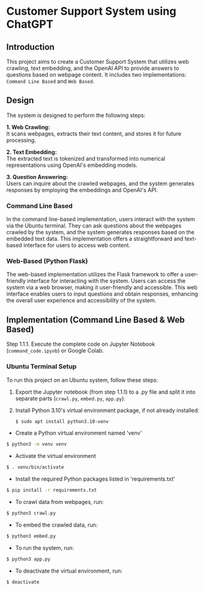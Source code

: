# Customer Support System using ChatGPT

## Introduction
This project aims to create a Customer Support System that utilizes web crawling, text embedding, and the OpenAI API to provide answers to questions based on webpage content. It includes two implementations: `Command Line Based` and `Web Based`.

## Design
The system is designed to perform the following steps:

**1. Web Crawling:**  
   It scans webpages, extracts their text content, and stores it for future processing.

**2. Text Embedding:**  
   The extracted text is tokenized and transformed into numerical representations using OpenAI's embedding models.

**3. Question Answering:**  
   Users can inquire about the crawled webpages, and the system generates responses by employing the embeddings and OpenAI's API.

### Command Line Based
In the command line-based implementation, users interact with the system via the Ubuntu terminal. They can ask questions about the webpages crawled by the system, and the system generates responses based on the embedded text data. This implementation offers a straightforward and text-based interface for users to access web content.

### Web-Based (Python Flask)
The web-based implementation utilizes the Flask framework to offer a user-friendly interface for interacting with the system. Users can access the system via a web browser, making it user-friendly and accessible. This web interface enables users to input questions and obtain responses, enhancing the overall user experience and accessibility of the system.

## Implementation (Command Line Based & Web Based)

Step 1.1.1. Execute the complete code on Jupyter Notebook (`command_code.ipynb`) or Google Colab.

### Ubuntu Terminal Setup
To run this project on an Ubuntu system, follow these steps:


1. Export the Jupyter notebook (from step 1.1.1) to a .py file and split it into separate parts (`crawl.py`, `embed.py`, `app.py`).

2. Install Python 3.10's virtual environment package, if not already installed:

   ```bash
   $ sudo apt install python3.10-venv
   ```
* Create a Python virtual environment named 'venv'
```bash
$ python3 -m venv venv
```
* Activate the virtual environment
```bash
$ . venv/bin/activate
```
* Install the required Python packages listed in 'requirements.txt'
```bash
$ pip install -r requirements.txt
```
* To crawl data from webpages, run:
```bash
$ python3 crawl.py
```
* To embed the crawled data, run:
```bash
$ python3 embed.py
```
* To run the system, run:
```bash
$ python3 app.py
```
* To deactivate the virtual environment, run:
```bash
$ deactivate
```
   
